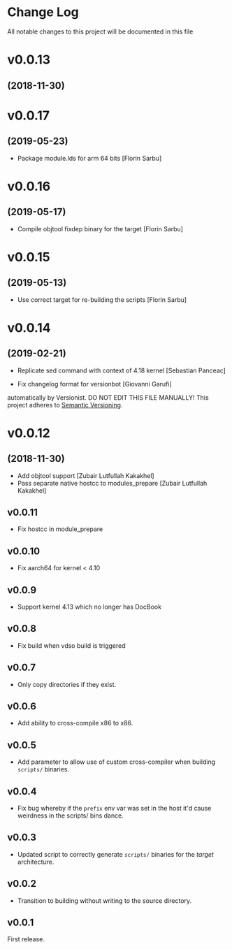 # Change Log

All notable changes to this project will be documented in this file

# v0.0.13
## (2018-11-30)

# v0.0.17
## (2019-05-23)

* Package module.lds for arm 64 bits [Florin Sarbu]

# v0.0.16
## (2019-05-17)

* Compile objtool fixdep binary for the target [Florin Sarbu]

# v0.0.15
## (2019-05-13)

* Use correct target for re-building the scripts [Florin Sarbu]

# v0.0.14
## (2019-02-21)

* Replicate sed command with context of 4.18 kernel [Sebastian Panceac]

* Fix changelog format for versionbot [Giovanni Garufi]

automatically by Versionist. DO NOT EDIT THIS FILE MANUALLY!
This project adheres to [Semantic Versioning](http://semver.org/).

# v0.0.12
## (2018-11-30)

* Add objtool support [Zubair Lutfullah Kakakhel]
* Pass separate native hostcc to modules_prepare [Zubair Lutfullah Kakakhel]

## v0.0.11

* Fix hostcc in module_prepare

## v0.0.10

* Fix aarch64 for kernel < 4.10

## v0.0.9

* Support kernel 4.13 which no longer has DocBook

## v0.0.8

* Fix build when vdso build is triggered

## v0.0.7

* Only copy directories if they exist.

## v0.0.6

* Add ability to cross-compile x86 to x86.

## v0.0.5

* Add parameter to allow use of custom cross-compiler when building `scripts/`
  binaries.

## v0.0.4

* Fix bug whereby if the `prefix` env var was set in the host it'd cause
  weirdness in the scripts/ bins dance.

## v0.0.3

* Updated script to correctly generate `scripts/` binaries for the _target_
  architecture.

## v0.0.2

* Transition to building without writing to the source directory.

## v0.0.1

First release.
